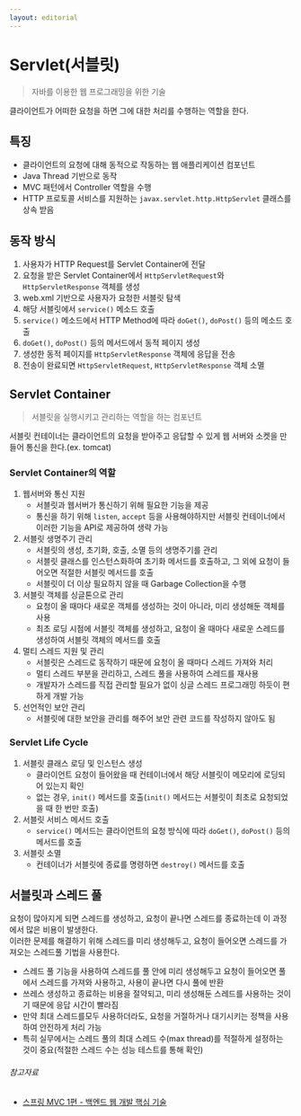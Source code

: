 ```yaml
---
layout: editorial
---
```


# Servlet(서블릿)

> 자바를 이용한 웹 프로그래밍을 위한 기술

클라이언트가 어떠한 요청을 하면 그에 대한 처리를 수행하는 역할을 한다.

## 특징

- 클라이언트의 요청에 대해 동적으로 작동하는 웹 애플리케이션 컴포넌트
- Java Thread 기반으로 동작
- MVC 패턴에서 Controller 역할을 수행
- HTTP 프로토콜 서비스를 지원하는 `javax.servlet.http.HttpServlet` 클래스를 상속 받음

## 동작 방식

1. 사용자가 HTTP Request를 Servlet Container에 전달
2. 요청을 받은 Servlet Container에서 `HttpServletRequest`와 `HttpServletResponse` 객체를 생성
3. web.xml 기반으로 사용자가 요청한 서블릿 탐색
4. 해당 서블릿에서 `service()` 메소드 호출
5. `service()` 메소드에서 HTTP Method에 따라 `doGet()`, `doPost()` 등의 메소드 호출
6. `doGet()`, `doPost()` 등의 메서드에서 동적 페이지 생성
7. 생성한 동적 페이지를 `HttpServletResponse` 객체에 응답을 전송
8. 전송이 완료되면 `HttpServletRequest`, `HttpServletResponse` 객체 소멸

## Servlet Container

> 서블릿을 실행시키고 관리하는 역할을 하는 컴포넌트

서블릿 컨테이너는 클라이언트의 요청을 받아주고 응답할 수 있게 웹 서버와 소켓을 만들어 통신을 한다.(ex. tomcat)

### Servlet Container의 역할

1. 웹서버와 통신 지원
    - 서블릿과 웹서버가 통신하기 위해 필요한 기능을 제공
    - 통신을 하기 위해 `listen`, `accept` 등을 사용해야하지만 서블릿 컨테이너에서 이러한 기능을 API로 제공하여 생략 가능
2. 서블릿 생명주기 관리
    - 서블릿의 생성, 초기화, 호출, 소멸 등의 생명주기를 관리
    - 서블릿 클래스를 인스턴스화하여 초기화 메서드를 호출하고, 그 외에 요청이 들어오면 적절한 서블릿 메서드를 호출
    - 서블릿이 더 이상 필요하지 않을 때 Garbage Collection을 수행
3. 서블릿 객체를 싱글톤으로 관리
    - 요청이 올 때마다 새로운 객체를 생성하는 것이 아니라, 미리 생성해둔 객체를 사용
    - 최초 로딩 시점에 서블릿 객체를 생성하고, 요청이 올 때마다 새로운 스레드를 생성하여 서블릿 객체의 메서드를 호출
4. 멀티 스레드 지원 및 관리
    - 서블릿은 스레드로 동작하기 때문에 요청이 올 때마다 스레드 가져와 처리
    - 멀티 스레드 부분을 관리하고, 스레드 풀을 사용하여 스레드를 재사용
    - 개발자가 스레드를 직접 관리할 필요가 없이 싱글 스레드 프로그래밍 하듯이 편하게 개발 가능
5. 선언적인 보안 관리
    - 서블릿에 대한 보안을 관리를 해주어 보안 관련 코드를 작성하지 않아도 됨

### Servlet Life Cycle

1. 서블릿 클래스 로딩 및 인스턴스 생성
    - 클라이언트 요청이 들어왔을 때 컨테이너에서 해당 서블릿이 메모리에 로딩되어 있는지 확인
    - 없는 경우, `init()` 메서드를 호출(`init()` 메서드는 서블릿이 최초로 요청되었을 때 한 번만 호출)
2. 서블릿 서비스 메서드 호출
    - `service()` 메서드는 클라이언트의 요청 방식에 따라 `doGet()`, `doPost()` 등의 메서드를 호출
3. 서블릿 소멸
    - 컨테이너가 서블릿에 종료를 명령하면 `destroy()` 메서드를 호출

## 서블릿과 스레드 풀

요청이 많아지게 되면 스레드를 생성하고, 요청이 끝나면 스레드를 종료하는데 이 과정에서 많은 비용이 발생한다.  
이러한 문제를 해결하기 위해 스레드를 미리 생성해두고, 요청이 들어오면 스레드를 가져오는 스레드풀 기법을 사용한다.

- 스레드 풀 기능을 사용하여 스레드를 풀 안에 미리 생성해두고 요청이 들어오면 풀에서 스레드를 가져와 사용하고, 사용이 끝나면 다시 풀에 반환
- 쓰레스 생성하고 종료하는 비용을 절약되고, 미리 생성해둔 스레드를 사용하는 것이기 때문에 응답 시간이 빨라짐
- 만약 최대 스레드를모두 사용하더라도, 요청을 거절하거나 대기시키는 정책을 사용하여 안전하게 처리 가능
- 특히 실무에서는 스레드 풀의 최대 스레드 수(max thread)를 적절하게 설정하는 것이 중요(적절한 스레드 수는 성능 테스트를 통해 확인)

###### 참고자료

- [스프링 MVC 1편 - 백엔드 웹 개발 핵심 기술](https://www.inflearn.com/course/스프링-mvc-1)